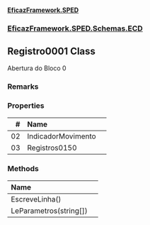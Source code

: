 #### [EficazFramework.SPED](EficazFrameworkSPED.md 'EficazFramework SPED')
### [EficazFramework.SPED.Schemas.ECD](EficazFramework.SPED.Schemas.ECD.md 'EficazFramework.SPED.Schemas.ECD')

## Registro0001 Class

Abertura do Bloco 0

### Remarks
### Properties

| # | Name | |
| ---: | :--- | :--- |
| 02 | IndicadorMovimento |  |
| 03 | Registros0150 |  |
### Methods

| Name | |
| :--- | :--- |
| EscreveLinha() |  |
| LeParametros(string[]) |  |
